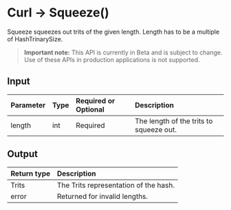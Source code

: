 # Curl -> Squeeze()
Squeeze squeezes out trits of the given length. Length has to be a multiple of HashTrinarySize.
> **Important note:** This API is currently in Beta and is subject to change. Use of these APIs in production applications is not supported.


## Input

| Parameter       | Type | Required or Optional | Description |
|:---------------|:--------|:--------| :--------|
| length | int | Required | The length of the trits to squeeze out.  |




## Output

| Return type     | Description |
|:---------------|:--------|
| Trits | The Trits representation of the hash. |
| error | Returned for invalid lengths. |



